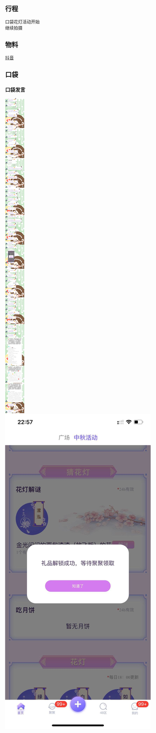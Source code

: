 ## 行程
口袋花灯活动开始<br>
继续拍摄<br>

## 物料
[抖音](https://www.douyin.com/video/7008821034010905894)
## 口袋
### 口袋发言
![口袋发言](./pocket48/imgs/messages1.jpeg)<br>
![口袋发言](./pocket48/imgs/P1.jpeg)<br>